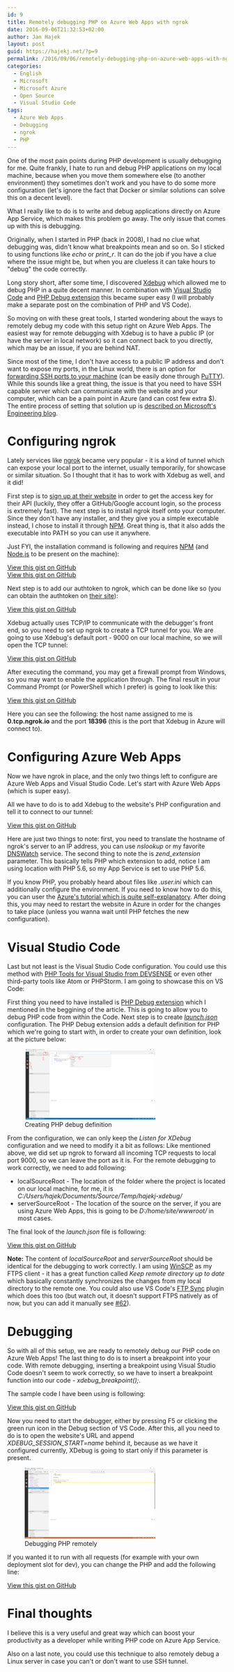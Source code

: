 ```yaml
---
id: 9
title: Remotely debugging PHP on Azure Web Apps with ngrok
date: 2016-09-06T21:32:53+02:00
author: Jan Hajek
layout: post
guid: https://hajekj.net/?p=9
permalink: /2016/09/06/remotely-debugging-php-on-azure-web-apps-with-ngrok/
categories:
  - English
  - Microsoft
  - Microsoft Azure
  - Open Source
  - Visual Studio Code
tags:
  - Azure Web Apps
  - Debugging
  - ngrok
  - PHP
---
```


<p>One of the most pain points during PHP development is usually debugging for me. Quite frankly, I hate to run and debug PHP applications on my local machine, because when you move them somewhere else (to another environment) they sometimes don't work and you have to do some more configuration (let's ignore the fact that Docker or similar solutions can solve this on a decent level).</p>



<!--more-->



<p>What I really like to do is to write and debug applications directly on Azure App Service, which makes this problem go away. The only issue that comes up with this is debugging.</p>



<p>Originally, when I started in PHP (back in 2008), I had no clue what debugging was, didn't know what breakpoints mean and so on. So I sticked to using functions like <em>echo</em> or <em>print_r</em>. It can do the job if you have a clue where the issue might be, but when you are clueless it can take hours to "debug" the code correctly.</p>



<p>Long story short, after some time, I discovered <a href="https://xdebug.org/">Xdebug</a>&nbsp;which allowed me to debug PHP in a quite decent manner. In combination with <a href="http://code.visualstudio.com/">Visual Studio Code</a> and <a href="https://marketplace.visualstudio.com/items?itemName=felixfbecker.php-debug">PHP Debug extension</a>&nbsp;this became super easy (I will probably make a separate post on the combination of PHP and VS Code).</p>



<p>So moving on with these great tools, I started wondering about the ways to remotely debug my code with this setup right on Azure Web Apps. The easiest way for remote debugging with Xdebug is to have a public IP (or have the server in local network) so it can connect back to you directly, which may be an issue, if you are behind NAT.</p>



<p>Since most of the time, I don't have access to a public IP address and don't want to expose my ports, in the Linux world, there is an option for <a href="https://derickrethans.nl/debugging-with-xdebug-and-firewalls.html">forwarding SSH ports to your machine</a> (can be easily done through <a href="http://www.putty.org/">PuTTY</a>). While this sounds like a great thing, the issue is that you need to have SSH capable server which can communicate with the website and your computer, which can be a pain point in Azure (and can cost few extra $). The entire process of setting that solution up is <a href="https://engineering.microsoft.com/2016/03/09/remote-debugging-of-php-web-apps/">described on Microsoft's Engineering blog</a>.</p>



<h1>Configuring ngrok</h1>



<p>Lately services like <a href="https://ngrok.com/">ngrok</a>&nbsp;became very popular - it is a kind of tunnel which can expose your local port to the internet, usually temporarily, for showcase or similar situation. So I thought that it has to work with Xdebug as well, and it did!</p>



<p>First step is to <a href="https://ngrok.com/">sign up at their website</a>&nbsp;in order to get the access key for their API (luckily, they offer a GitHub/Google account login, so the process is extremely fast). The next step is to install ngrok itself onto your computer. Since they don't have any installer, and they give you a simple executable instead, I chose to install it through <a href="https://www.npmjs.com/package/ngrok">NPM</a>. Great thing is, that it also adds the executable into PATH so you can use it anywhere.</p>



<p>Just FYI, the installation command is following and requires <a href="https://nodejs.org/en/">NPM</a> (and <a href="https://nodejs.org/en/">Node.js</a> to be present on the machine):</p>


<!-- wp:coblocks/gist {"coblocks":[]} -->
<div class="wp-block-coblocks-gist"><script src="undefined.js"></script><noscript><a href="undefined">View this gist on GitHub</a></noscript></div>
<!-- /wp:coblocks/gist -->

<!-- wp:coblocks/gist {"url":"https://gist.github.com/hajekj/17ab3a7a18b1ad545ff000252dc35451","file":"9-1.bat","coblocks":[]} -->
<div class="wp-block-coblocks-gist"><script src="https://gist.github.com/hajekj/17ab3a7a18b1ad545ff000252dc35451.js?file=9-1.bat"></script><noscript><a href="https://gist.github.com/hajekj/17ab3a7a18b1ad545ff000252dc35451#file-9-1-bat">View this gist on GitHub</a></noscript></div>
<!-- /wp:coblocks/gist -->


<p>Next step is to add our authtoken to ngrok, which can be done like so (you can obtain the authtoken on <a href="https://dashboard.ngrok.com/get-started">their site</a>):</p>


<!-- wp:coblocks/gist {"url":"https://gist.github.com/hajekj/17ab3a7a18b1ad545ff000252dc35451","file":"9-2.bat","coblocks":[]} -->
<div class="wp-block-coblocks-gist"><script src="https://gist.github.com/hajekj/17ab3a7a18b1ad545ff000252dc35451.js?file=9-2.bat"></script><noscript><a href="https://gist.github.com/hajekj/17ab3a7a18b1ad545ff000252dc35451#file-9-2-bat">View this gist on GitHub</a></noscript></div>
<!-- /wp:coblocks/gist -->


<p>Xdebug actually uses TCP/IP to communicate with the debugger's front end, so you need to set up ngrok to create a TCP tunnel for you. We are going to use Xdebug's default port - 9000 on our local machine, so we will open the TCP&nbsp;tunnel:</p>


<!-- wp:coblocks/gist {"url":"https://gist.github.com/hajekj/17ab3a7a18b1ad545ff000252dc35451","file":"9-3.bat","coblocks":[]} -->
<div class="wp-block-coblocks-gist"><script src="https://gist.github.com/hajekj/17ab3a7a18b1ad545ff000252dc35451.js?file=9-3.bat"></script><noscript><a href="https://gist.github.com/hajekj/17ab3a7a18b1ad545ff000252dc35451#file-9-3-bat">View this gist on GitHub</a></noscript></div>
<!-- /wp:coblocks/gist -->


<p>After executing the command, you may get a firewall prompt from Windows, so you may want to enable the application through. The final result in your Command Prompt (or PowerShell which I prefer) is going to look like this:</p>


<!-- wp:coblocks/gist {"url":"https://gist.github.com/hajekj/17ab3a7a18b1ad545ff000252dc35451","file":"9-4","coblocks":[]} -->
<div class="wp-block-coblocks-gist"><script src="https://gist.github.com/hajekj/17ab3a7a18b1ad545ff000252dc35451.js?file=9-4"></script><noscript><a href="https://gist.github.com/hajekj/17ab3a7a18b1ad545ff000252dc35451#file-9-4">View this gist on GitHub</a></noscript></div>
<!-- /wp:coblocks/gist -->


<p>Here you can see the following: the host name assigned to me is <strong>0.tcp.ngrok.io</strong> and the port <strong>18396</strong> (this is the port that Xdebug in Azure will connect to).</p>



<h1>Configuring Azure Web Apps</h1>



<p>Now we have ngrok in place, and the only two things left to configure are Azure Web Apps and Visual Studio Code. Let's start with Azure Web Apps (which is super easy).</p>



<p>All we have to do is to add Xdebug to the website's PHP&nbsp;configuration and tell it to connect to our tunnel:</p>


<!-- wp:coblocks/gist {"url":"https://gist.github.com/hajekj/17ab3a7a18b1ad545ff000252dc35451","file":"9-5.ini","coblocks":[]} -->
<div class="wp-block-coblocks-gist"><script src="https://gist.github.com/hajekj/17ab3a7a18b1ad545ff000252dc35451.js?file=9-5.ini"></script><noscript><a href="https://gist.github.com/hajekj/17ab3a7a18b1ad545ff000252dc35451#file-9-5-ini">View this gist on GitHub</a></noscript></div>
<!-- /wp:coblocks/gist -->


<p>Here are just two things to note: first, you need to translate the hostname of ngrok's server to an IP address, you can use <em>nslookup</em> or my favorite <a href="https://www.dnswatch.info/">DNSWatch</a> service. The second thing to note the is <em>zend_extension</em> parameter. This basically tells PHP which extension to add, notice I am using location with PHP 5.6, so my App Service is set to use PHP 5.6.</p>



<p>If you know PHP, you probably heard about files like <em>.user.ini</em> which can additionally configure the environment. If you need to know how to do this, you can user the <a href="https://azure.microsoft.com/en-us/documentation/articles/web-sites-php-configure/#how-to-change-the-built-in-php-configurations">Azure's tutorial which is quite self-explanatory</a>. After doing this, you may need to restart the website in Azure in order for the changes to take place (unless you wanna wait until PHP fetches the new configuration).</p>



<h1>Visual Studio Code</h1>



<p>Last but not least is the Visual Studio Code configuration. You could use this method with <a href="https://visualstudiogallery.msdn.microsoft.com/6eb51f05-ef01-4513-ac83-4c5f50c95fb5">PHP Tools for Visual Studio from DEVSENSE</a> or even other third-party tools like Atom or PHPStorm. I am going to showcase this on VS Code:</p>



<p>First thing you need to have installed is <a href="https://marketplace.visualstudio.com/items?itemName=felixfbecker.php-debug">PHP Debug extension</a>&nbsp;which I mentioned in the beggining of the article. This is going to allow you to debug PHP code from within the Code. Next step is to create <a href="https://code.visualstudio.com/docs/editor/debugging"><em>launch.json</em></a> configuration. The PHP Debug extension adds a default definition for PHP which we're going to start with, in order to create your own definition, look at the picture below:</p>


<!-- wp:image {"id":17,"align":"center","coblocks":[]} -->
<div class="wp-block-image"><figure class="aligncenter"><a href="/uploads/2016/09/PHP_debug_definition.png"><img src="/uploads/2016/09/PHP_debug_definition-300x162.png" alt="Creating PHP debug definition" class="wp-image-17"/></a><figcaption>Creating PHP debug definition</figcaption></figure></div>
<!-- /wp:image -->


<p>From the configuration, we can only keep the <em>Listen for XDebug</em> configuration and we need to modify it a bit as follows: Like mentioned above, we did set up ngrok to forward all incoming TCP requests to local port 9000, so we can leave the port as it is. For the remote debugging to work correctly, we need to add following:</p>


<!-- wp:list {"coblocks":[]} -->
<ul><li>localSourceRoot - The location of the folder where the project is located on our local machine, for me, it is <em>C:/Users/hajek/Documents/Source/Temp/hajekj-xdebug/</em></li><li>serverSourceRoot - The location of the source on the server, if you are using Azure Web Apps, this is going to be <em>D:/home/site/wwwroot/</em> in most cases.</li></ul>
<!-- /wp:list -->


<p>The final look of the <em>launch.json</em> file is following:</p>


<!-- wp:coblocks/gist {"url":"https://gist.github.com/hajekj/17ab3a7a18b1ad545ff000252dc35451","file":"9-6.json","coblocks":[]} -->
<div class="wp-block-coblocks-gist"><script src="https://gist.github.com/hajekj/17ab3a7a18b1ad545ff000252dc35451.js?file=9-6.json"></script><noscript><a href="https://gist.github.com/hajekj/17ab3a7a18b1ad545ff000252dc35451#file-9-6-json">View this gist on GitHub</a></noscript></div>
<!-- /wp:coblocks/gist -->


<p><strong>Note:</strong> The content of <em>localSourceRoot</em> and <em>serverSourceRoot</em> should be identical for the debugging to work correctly. I am using <a href="http://winscp.net/eng/index.php">WinSCP</a> as my FTPS client - it has a great function called <em>Keep remote directory up to date</em> which basically constantly synchronizes the changes from my local directory to the remote one. You could also use VS Code's <a href="https://marketplace.visualstudio.com/items/lukasz-wronski.ftp-sync">FTP Sync</a> plugin which does this too (but watch out, it doesn't support FTPS natively as of now, but you can add it manually see <a href="https://github.com/lukasz-wronski/vscode-ftp-sync/pull/62">#62</a>).</p>



<h1>Debugging</h1>



<p>So with all of this setup, we are ready to remotely debug our PHP&nbsp;code on Azure Web Apps! The last thing to do is to insert a breakpoint into your code. With remote debugging, inserting a breakpoint using Visual Studio Code doesn't seem to work correctly, so we have to insert a breakpoint function into our code - <em>xdebug_breakpoint();</em>.</p>



<p>The sample code I have been using is following:</p>


<!-- wp:coblocks/gist {"url":"https://gist.github.com/hajekj/17ab3a7a18b1ad545ff000252dc35451","file":"9-7.php","coblocks":[]} -->
<div class="wp-block-coblocks-gist"><script src="https://gist.github.com/hajekj/17ab3a7a18b1ad545ff000252dc35451.js?file=9-7.php"></script><noscript><a href="https://gist.github.com/hajekj/17ab3a7a18b1ad545ff000252dc35451#file-9-7-php">View this gist on GitHub</a></noscript></div>
<!-- /wp:coblocks/gist -->


<p>Now you need to start the debugger, either by pressing F5 or clicking the green run icon in the Debug section of VS Code. After this, all you need to do is to open the website's URL and append <em>XDEBUG_SESSION_START=name</em> behind it, because as we have it configured currently, XDebug is going to start only if this parameter is present.</p>


<!-- wp:image {"id":19,"align":"center","coblocks":[]} -->
<div class="wp-block-image"><figure class="aligncenter"><a href="/uploads/2016/09/PHP_debug.png"><img src="/uploads/2016/09/PHP_debug-300x163.png" alt="Debugging PHP remotely" class="wp-image-19"/></a><figcaption>Debugging PHP remotely</figcaption></figure></div>
<!-- /wp:image -->


<p>If you wanted it to run with all requests (for example with your own deployment slot for dev), you can change the PHP and add the following line:</p>


<!-- wp:coblocks/gist {"url":"https://gist.github.com/hajekj/17ab3a7a18b1ad545ff000252dc35451","file":"9-8.ini","coblocks":[]} -->
<div class="wp-block-coblocks-gist"><script src="https://gist.github.com/hajekj/17ab3a7a18b1ad545ff000252dc35451.js?file=9-8.ini"></script><noscript><a href="https://gist.github.com/hajekj/17ab3a7a18b1ad545ff000252dc35451#file-9-8-ini">View this gist on GitHub</a></noscript></div>
<!-- /wp:coblocks/gist -->


<h1>Final thoughts</h1>



<p>I believe this is a very useful and great way which can boost your productivity as a developer while writing PHP&nbsp;code on Azure App Service.</p>



<p>Also on a last note, you could use this technique to also remotely debug a Linux server in case you can't or don't want to use SSH tunnel.</p>
